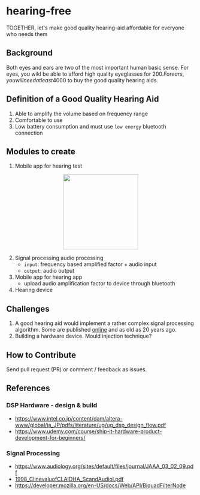 # hearing-free
TOGETHER, let's make good quality hearing-aid affordable for everyone who needs them

## Background
Both eyes and ears are two of the most important human basic sense.
For eyes, you wikl be able to afford high quality eyeglasses for $200.
For ears, you will need at least 4000$ to buy the good quality hearing aids.

## Definition of a Good Quality Hearing Aid
1. Able to amplify the volume based on frequency range
2. Comfortable to use
3. Low battery consumption and must use `low energy` bluetooth connection

## Modules to create
1. Mobile app for hearing test

<p align="center">
  <img width="200" src="https://user-images.githubusercontent.com/241914/73419217-43fc9b00-4359-11ea-8e3f-9ef50173c584.png">
</p>

2. Signal processing audio processing
    - `input`: frequency based amplified factor + audio input
    - `output`: audio output
3. Mobile app for hearing app
    - upload audio amplification factor to device through bluetooth
4. Hearing device  

## Challenges
1. A good hearing aid would implement a rather complex signal processing algorithm. Some are published [online](https://github.com/isuhendro/hearing-free/files/4144172/1998_ClinevaluofCLAIDHA_ScandAudiol.pdf) and as old as 20 years ago. 
2. Building a hardware device. Mould injection technique?

## How to Contribute
Send pull request (PR) or comment / feedback as issues. 

## References

### DSP Hardware - design & build
* https://www.intel.co.jp/content/dam/altera-www/global/ja_JP/pdfs/literature/ug/ug_dsp_design_flow.pdf
* https://www.udemy.com/course/ship-it-hardware-product-development-for-beginners/

### Signal Processing
* https://www.audiology.org/sites/default/files/journal/JAAA_03_02_09.pdf
* [1998_ClinevaluofCLAIDHA_ScandAudiol.pdf](https://github.com/isuhendro/hearing-free/files/4144172/1998_ClinevaluofCLAIDHA_ScandAudiol.pdf)
* https://developer.mozilla.org/en-US/docs/Web/API/BiquadFilterNode
